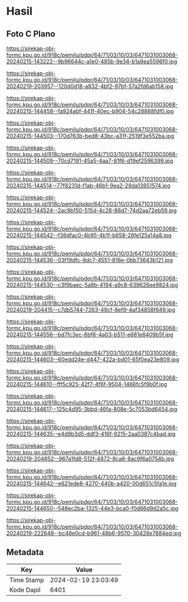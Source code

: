 # Hasil

## Foto C Plano

https://sirekap-obj-formc.kpu.go.id/918c/pemilu/pdpr/64/71/03/10/03/6471031003068-20240215-143222--9b96644c-a1e0-485b-9e34-b1a9ea5596f0.jpg

https://sirekap-obj-formc.kpu.go.id/918c/pemilu/pdpr/64/71/03/10/03/6471031003068-20240219-203957--120d0d18-a832-4bf2-97bf-57a2fd6ab158.jpg

https://sirekap-obj-formc.kpu.go.id/918c/pemilu/pdpr/64/71/03/10/03/6471031003068-20240215-144458--fa924abf-441f-40ec-b904-54c28888fdf0.jpg

https://sirekap-obj-formc.kpu.go.id/918c/pemilu/pdpr/64/71/03/10/03/6471031003068-20240215-144503--170d763b-bed8-43bc-a31f-2519f3e552ba.jpg

https://sirekap-obj-formc.kpu.go.id/918c/pemilu/pdpr/64/71/03/10/03/6471031003068-20240215-144509--70cd7191-45a5-4aa7-81f6-d19ef2596399.jpg

https://sirekap-obj-formc.kpu.go.id/918c/pemilu/pdpr/64/71/03/10/03/6471031003068-20240215-144514--77f8231d-f1ab-46b1-9ea2-28da13851574.jpg

https://sirekap-obj-formc.kpu.go.id/918c/pemilu/pdpr/64/71/03/10/03/6471031003068-20240215-144524--2ac9b150-515d-4c28-86d7-74d2aa72eb59.jpg

https://sirekap-obj-formc.kpu.go.id/918c/pemilu/pdpr/64/71/03/10/03/6471031003068-20240215-144542--f36dfac0-4b95-4b1f-b658-28fe125a14a8.jpg

https://sirekap-obj-formc.kpu.go.id/918c/pemilu/pdpr/64/71/03/10/03/6471031003068-20240215-144536--03f19dfc-8dc7-4551-816e-0bb73643b121.jpg

https://sirekap-obj-formc.kpu.go.id/918c/pemilu/pdpr/64/71/03/10/03/6471031003068-20240215-144530--c3f9baec-5a8b-4194-a9c8-639626ee9824.jpg

https://sirekap-obj-formc.kpu.go.id/918c/pemilu/pdpr/64/71/03/10/03/6471031003068-20240219-204415--c7db5744-7263-49cf-8ef9-4af34858f649.jpg

https://sirekap-obj-formc.kpu.go.id/918c/pemilu/pdpr/64/71/03/10/03/6471031003068-20240215-144556--bd7fc3ec-6bf6-4a03-b511-e681e8409b5f.jpg

https://sirekap-obj-formc.kpu.go.id/918c/pemilu/pdpr/64/71/03/10/03/6471031003068-20240215-144603--60edd24e-d447-422a-bd01-65f0ea23e809.jpg

https://sirekap-obj-formc.kpu.go.id/918c/pemilu/pdpr/64/71/03/10/03/6471031003068-20240215-144610--fff5c925-42f7-4f6f-9504-1466fc5f9b0f.jpg

https://sirekap-obj-formc.kpu.go.id/918c/pemilu/pdpr/64/71/03/10/03/6471031003068-20240215-144617--125c4d95-3bbd-46fa-808e-5c7053bd6454.jpg

https://sirekap-obj-formc.kpu.go.id/918c/pemilu/pdpr/64/71/03/10/03/6471031003068-20240215-144635--e4d9b3d5-ddf3-416f-9215-2aa0387c4bad.jpg

https://sirekap-obj-formc.kpu.go.id/918c/pemilu/pdpr/64/71/03/10/03/6471031003068-20240219-204852--967a1fd8-512f-4872-8ca8-8ac9f6a0754b.jpg

https://sirekap-obj-formc.kpu.go.id/918c/pemilu/pdpr/64/71/03/10/03/6471031003068-20240215-144642--e621ede8-4270-440b-a420-00d651c5fa1e.jpg

https://sirekap-obj-formc.kpu.go.id/918c/pemilu/pdpr/64/71/03/10/03/6471031003068-20240215-144650--548ec2ba-1325-44e3-bca0-f0d66d9d2a5c.jpg

https://sirekap-obj-formc.kpu.go.id/918c/pemilu/pdpr/64/71/03/10/03/6471031003068-20240219-222648--bc48e0cd-b961-48b6-9570-30428e7884ed.jpg


## Metadata

| Key        | Value               |
| ---------- | ------------------- |
| Time Stamp | 2024-02-19 23:03:49 |
| Kode Dapil | 6401                |



